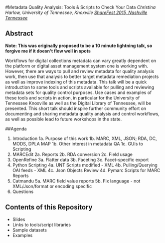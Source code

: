 #Metadata Quality Analysis: Tools & Scripts to Check Your Data
*Christina Harlow, University of Tennessee, Knoxville*
*[ShareFest 2015, Nashville Tennessee](http://www.tenn-share.org/sharefestprograms#Full)*

## Abstract

**Note: This was originally proposed to be a 10 minute lightning talk, so forgive me if it doesn't flow well in spots**

Workflows for digital collections metadata can vary greatly dependent on the platform or digital asset management system one is working with. However, there are ways to pull and review metadata for quality analysis work, then use that analysis to better target metadata remediation projects as well as improve indexing of this metadata. This talk will be a quick introduction to some tools and scripts available for pulling and reviewing metadata sets for quality control purposes. Use cases and examples of these tools and scripts in action, in particular for the University of Tennessee Knoxville as well as the Digital Library of Tennessee, will be presented. This short talk should inspire further community effort on documenting and sharing metadata quality analysis and control workflows, as well as possible lead to future workshops in the state.

##Agenda

1. Introduction
    1a. Purpose of this work
    1b. MARC, XML, JSON; RDA, DC, MODS, DPLA MAP
    1b. Other interest in metadata QA
    1c. GUIs to Scripting
2. MARCEdit
    2a. Reports
    2b. RDA conversion
    2c. Field usage
3. OpenRefine
    3a. Flatter data
    3b. Faceting
    3c. Facet-specific export
4. Python Scripting
    4a. UNT Scripts modified - XML
    4b. Pulling/Querying OAI feeds - XML
    4c. Json Objects Review
    4d. Pymarc Scripts for MARC Reports
5. Catmandu
    5a. MARC field value reports
    5b. Fix language - not XML/Json/format or encoding specific
6. Questions

## Contents of this Repository

- Slides
- Links to tools/script libraries
- Sample datasets
- Examples
